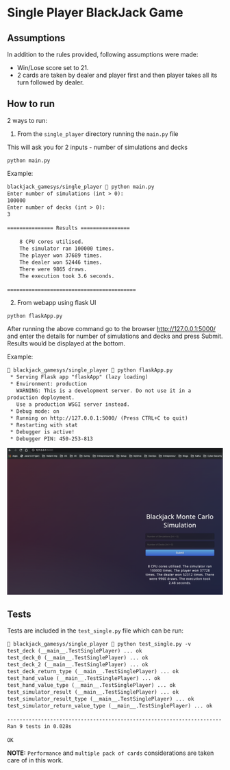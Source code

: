 # Single Player BlackJack Game

## Assumptions

In addition to the rules provided, following assumptions were made:

- Win/Lose score set to 21.
- 2 cards are taken by dealer and player first and then player takes all its turn followed by dealer.

## How to run

2 ways to run:

1. From the `single_player` directory running the `main.py` file

This will ask you for 2 inputs - number of simulations and decks

```shell
python main.py
```

Example:

```shell
blackjack_gamesys/single_player  python main.py
Enter number of simulations (int > 0): 
100000
Enter number of decks (int > 0): 
3

=============== Results ================

    8 CPU cores utilised.
    The simulator ran 100000 times.
    The player won 37689 times.
    The dealer won 52446 times.
    There were 9865 draws.
    The execution took 3.6 seconds.
    
==========================================
```

2. From webapp using flask UI

```shell
python flaskApp.py
```

After running the above command go to the browser http://127.0.0.1:5000/ and enter the details for number of simulations and decks and press Submit. Results would be displayed at the bottom.

Example:

```shell
 blackjack_gamesys/single_player  python flaskApp.py             
 * Serving Flask app "flaskApp" (lazy loading)
 * Environment: production
   WARNING: This is a development server. Do not use it in a production deployment.
   Use a production WSGI server instead.
 * Debug mode: on
 * Running on http://127.0.0.1:5000/ (Press CTRL+C to quit)
 * Restarting with stat
 * Debugger is active!
 * Debugger PIN: 450-253-813

```

![Flask Screenshot](single_player/flask_screenshot.png)

## Tests

Tests are included in the `test_single.py` file which can be run:

```shell
 blackjack_gamesys/single_player  python test_single.py -v
test_deck (__main__.TestSinglePlayer) ... ok
test_deck_0 (__main__.TestSinglePlayer) ... ok
test_deck_2 (__main__.TestSinglePlayer) ... ok
test_deck_return_type (__main__.TestSinglePlayer) ... ok
test_hand_value (__main__.TestSinglePlayer) ... ok
test_hand_value_type (__main__.TestSinglePlayer) ... ok
test_simulator_result (__main__.TestSinglePlayer) ... ok
test_simulator_result_type (__main__.TestSinglePlayer) ... ok
test_simulator_return_value_type (__main__.TestSinglePlayer) ... ok

----------------------------------------------------------------------
Ran 9 tests in 0.028s

OK
```

**NOTE:** `Performance` and `multiple pack of cards` considerations are taken care of in this work.
